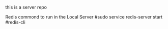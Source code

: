 this is a server repo

Redis commond to run in the Local Server 
#sudo service redis-server start
#redis-cli
